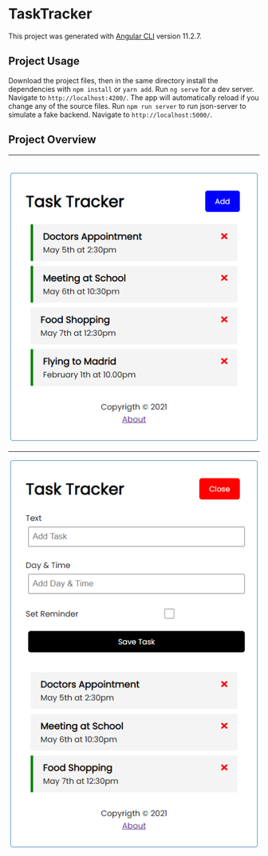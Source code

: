 # TaskTracker

This project was generated with [Angular CLI](https://github.com/angular/angular-cli) version 11.2.7.

## Project Usage

Download the project files, then in the same directory install the dependencies with `npm install` or `yarn add`.
Run `ng serve` for a dev server. Navigate to `http://localhost:4200/`. The app will automatically reload if you change any of the source files.
Run `npm run server` to run json-server to simulate a fake backend. Navigate to `http://localhost:5000/`.

## Project Overview

***********************************************************************************************

&nbsp;&nbsp;&nbsp;&nbsp;&nbsp;&nbsp; ![](readme_imgs/tasks_view.PNG)

***********************************************************************************************

![](readme_imgs/task_form.PNG)

